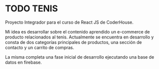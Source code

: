# TODO TENIS

Proyecto Integrador para el curso de React JS de CoderHouse.

Mi idea es desarrollar sobre el contenido aprendido un e-commerce de producto relacionados al tenis.
Actualmente se encuentra en desarrollo y consta de dos categorías principales de productos, una sección de contacto y un carrito de compras.

La misma completa una fase inicial de desarrollo ejecutando una base de datos en firebase.



